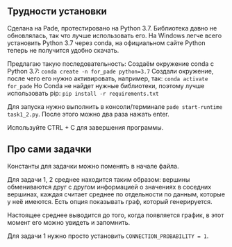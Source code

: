 ## Трудности установки
Сделана на Pade, протестировано на Python 3.7. Библиотека давно не обновлялась, так что лучше использовать его.
На Windows легче всего установить Python 3.7 через conda, на официальном сайте Python теперь не получится удобно скачать.

Предлагаю такую последовательность:
Создаём окружение conda с Python 3.7:
`conda create -n for_pade python=3.7`
Создали окружение, после чего его нужно активировать, например, так:
`conda activate for_pade`
Но Conda не найдет нужные библиотеки, поэтому лучше использовать pip:
`pip install -r requirements.txt`

Для запуска нужно выполнить в консоли/терминале `pade start-runtime task1_2.py`.
После этого можно два раза нажать enter.

Используйте CTRL + C для завершения программы.

## Про сами задачки

Константы для задачки можно поменять в начале файла.

Для задачи 1, 2 среднее находится таким образом: вершины обмениваются друг с другом информацией о значениях в соседних вершинах, каждая считает среднее по отдельности по данным, которые у неё имеются. Есть опция показывать граф, который генерируется.

Настоящее среднее выводится до того, когда появляется график, в этот момент его можно увидеть и запомнить.

Для задачи 1 нужно просто установить `CONNECTION_PROBABILITY = 1`.